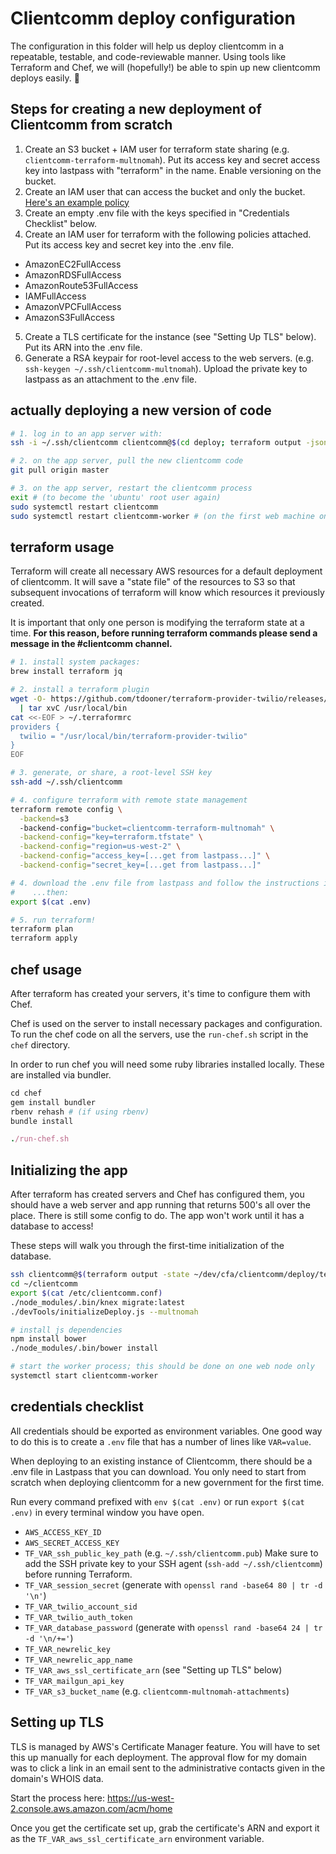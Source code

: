# Clientcomm deploy configuration

The configuration in this folder will help us deploy clientcomm in a
repeatable, testable, and code-reviewable manner. Using tools like Terraform
and Chef, we will (hopefully!) be able to spin up new clientcomm deploys
easily. :rocket:

## Steps for creating a new deployment of Clientcomm from scratch
1. Create an S3 bucket + IAM user for terraform state sharing (e.g.
   `clientcomm-terraform-multnomah`). Put its access key and secret access key
   into lastpass with "terraform" in the name. Enable versioning on the bucket.
2. Create an IAM user that can access the bucket and only the bucket.
   [Here's an example policy](/slco-2016/clientcomm/blob/master/deploy/example-iam-policy-terraform-state.json)
3. Create an empty .env file with the keys specified in "Credentials Checklist"
   below.
4. Create an IAM user for terraform with the following policies attached. Put
   its access key and secret key into the .env file.
  * AmazonEC2FullAccess
  * AmazonRDSFullAccess
  * AmazonRoute53FullAccess
  * IAMFullAccess
  * AmazonVPCFullAccess
  * AmazonS3FullAccess
5. Create a TLS certificate for the instance (see "Setting Up TLS" below). Put
   its ARN into the .env file.
6. Generate a RSA keypair for root-level access to the web servers. (e.g.
   `ssh-keygen ~/.ssh/clientcomm-multnomah`). Upload the private key to
   lastpass as an attachment to the .env file.

## actually deploying a new version of code
```bash
# 1. log in to an app server with:
ssh -i ~/.ssh/clientcomm clientcomm@$(cd deploy; terraform output -json web_ip | jq -r '.value[0]')

# 2. on the app server, pull the new clientcomm code
git pull origin master

# 3. on the app server, restart the clientcomm process
exit # (to become the 'ubuntu' root user again)
sudo systemctl restart clientcomm
sudo systemctl restart clientcomm-worker # (on the first web machine only)
```

## terraform usage
Terraform will create all necessary AWS resources for a default deployment of
clientcomm. It will save a "state file" of the resources to S3 so that
subsequent invocations of terraform will know which resources it previously
created.

It is important that only one person is modifying the terraform state at a
time. **For this reason, before running terraform commands please send a
message in the #clientcomm channel.**

```bash
# 1. install system packages:
brew install terraform jq

# 2. install a terraform plugin
wget -O- https://github.com/tdooner/terraform-provider-twilio/releases/download/0.0.3/terraform-provider-twilio_0.0.3_darwin_x86_64.tgz \
  | tar xvC /usr/local/bin
cat <<-EOF > ~/.terraformrc
providers {
  twilio = "/usr/local/bin/terraform-provider-twilio"
}
EOF

# 3. generate, or share, a root-level SSH key
ssh-add ~/.ssh/clientcomm

# 4. configure terraform with remote state management
terraform remote config \
  -backend=s3
  -backend-config="bucket=clientcomm-terraform-multnomah" \
  -backend-config="key=terraform.tfstate" \
  -backend-config="region=us-west-2" \
  -backend-config="access_key=[...get from lastpass...]" \
  -backend-config="secret_key=[...get from lastpass...]"

# 4. download the .env file from lastpass and follow the instructions inside it
#    ...then:
export $(cat .env)

# 5. run terraform!
terraform plan
terraform apply
```

## chef usage
After terraform has created your servers, it's time to configure them with Chef.

Chef is used on the server to install necessary packages and configuration. To
run the chef code on all the servers, use the `run-chef.sh` script in the `chef`
directory.

In order to run chef you will need some ruby libraries installed locally. These
are installed via bundler.

```ruby
cd chef
gem install bundler
rbenv rehash # (if using rbenv)
bundle install

./run-chef.sh
```

## Initializing the app
After terraform has created servers and Chef has configured them, you should
have a web server and app running that returns 500's all over the place. There
is still some config to do. The app won't work until it has a database to
access!

These steps will walk you through the first-time initialization of the
database.

```bash
ssh clientcomm@$(terraform output -state ~/dev/cfa/clientcomm/deploy/terraform.tfstate -json web_ip | jq -r '.value[0]')
cd ~/clientcomm
export $(cat /etc/clientcomm.conf)
./node_modules/.bin/knex migrate:latest
./devTools/initializeDeploy.js --multnomah

# install js dependencies
npm install bower
./node_modules/.bin/bower install

# start the worker process; this should be done on one web node only
systemctl start clientcomm-worker
```

## credentials checklist
All credentials should be exported as environment variables. One good way to do
this is to create a `.env` file that has a number of lines like `VAR=value`.

When deploying to an existing instance of Clientcomm, there should be a .env
file in Lastpass that you can download. You only need to start from scratch
when deploying clientcomm for a new government for the first time.

Run every command prefixed with `env $(cat .env)` or run `export $(cat .env)`
in every terminal window you have open.

* `AWS_ACCESS_KEY_ID`
* `AWS_SECRET_ACCESS_KEY`
* `TF_VAR_ssh_public_key_path` (e.g. `~/.ssh/clientcomm.pub`)
    Make sure to add the SSH private key to your SSH agent
    (`ssh-add ~/.ssh/clientcomm`) before running Terraform.
* `TF_VAR_session_secret` (generate with `openssl rand -base64 80 | tr -d '\n'`)
* `TF_VAR_twilio_account_sid`
* `TF_VAR_twilio_auth_token`
* `TF_VAR_database_password` (generate with `openssl rand -base64 24 | tr -d '\n/+='`)
* `TF_VAR_newrelic_key`
* `TF_VAR_newrelic_app_name`
* `TF_VAR_aws_ssl_certificate_arn` (see "Setting up TLS" below)
* `TF_VAR_mailgun_api_key`
* `TF_VAR_s3_bucket_name` (e.g. `clientcomm-multnomah-attachments`)

## Setting up TLS
TLS is managed by AWS's Certificate Manager feature. You will have to set this
up manually for each deployment. The approval flow for my domain was to click a
link in an email sent to the administrative contacts given in the domain's WHOIS
data.

Start the process here:
https://us-west-2.console.aws.amazon.com/acm/home

Once you get the certificate set up, grab the certificate's ARN and export it as
the `TF_VAR_aws_ssl_certificate_arn` environment variable.
